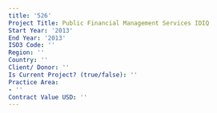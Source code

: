 ```yaml
---
title: '526'
Project Title: Public Financial Management Services IDIQ
Start Year: '2013'
End Year: '2013'
ISO3 Code: ''
Region: ''
Country: ''
Client/ Donor: ''
Is Current Project? (true/false): ''
Practice Area:
- ''
Contract Value USD: ''
---
```



